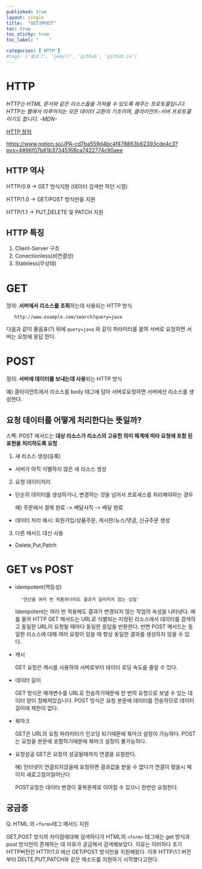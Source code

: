 ```yaml
---
published: true
layout: single
title:  "GET과POST"
toc: true
toc_sticky: true
toc_label: "    "

categories: ['HTTP']
#tags: ['블로그', 'jekyll', 'github', 'github.io']
---
```


# HTTP 

_HTTP는 HTML 문서와 같은 리소스들을 가져올 수 있도록 해주는 프로토콜입니다. HTTP는 웹에서 이루어지는 모든 데이터 교환의 기초이며, 클라이언트-서버 프로토콜이기도 합니다._ _-MDN-_

[HTTP 정의](https://developer.mozilla.org/ko/docs/Web/HTTP)


https://www.notion.so/JPA-cd7ba559d4bc4f478863b62393cde4c3?pvs=4#96f07b81b37345168ca7422774c90aee

## HTTP 역사
HTTP/0.9 -> GET 방식지원 (데이터 검색만 하던 시절)

HTTP/1.0 -> GET/POST 방식만을 지원

HTTP/1.1 -> PUT,DELETE 및 PATCH 지원

## HTTP 특징
1. Client-Server 구조
2. Conectionless(비연결성)
3. Stateless(무상태)


# GET

정의:  <b>서버에서 리소스를 조회</b>하는데 사용되는 HTTP 방식

       http://www.example.com/search?query=java

다음과 같이 물음표(?) 뒤에 `query=java` 와 같이 파라미터를 붙여 서버로 요청하면 서버는 요청에 응답 한다.


# POST
정의: <b>서버에 데이터를 보내는데 사용</b>되는 HTTP 방식

예) 클라이언트에서 리소스를 body 태그에 담아 서버로요청하면 서버에선 리소스를 생성한다.
## 요청 데이터를 어떻게 처리한다는 뜻일까?
스펙: POST 메서드는 <b>대상 리소스가 리소스의 고유한 의미 체계에 따라 요청에 포함 된 표현을 처리하도록 요청</b>

1. 새 리소스 생성(등록)
- 서버가 아직 식별하지 않은 새 리소스 생성

2. 요청 데이터처리
- 단순히 데이터를 생성하거나, 변경하는 것을 넘어서 프로세스를 처리해야하는 경우       

    예) 주문에서 결제 완료 -> 배달시작 -> 배달 완료
- 데이터 처리 예시: 회원가입/상품주문, 게시판/뉴스/댓글, 신규주문 생성 

3. 다른 메서드 대신 사용
- Delete,Put,Patch




# GET vs POST 
- idempotent(멱등성)

        '연산을 여러 번 적용하더라도 결과가 달라지지 않는 성질' 

    Idempotent는 여러 번 적용해도 결과가 변경되지 않는 작업의 속성을 나타낸다. 예를 들어 HTTP GET 메서드는 URL로 식별되는 지정된 리소스에서 데이터를 검색하고 동일한 URL이 요청될 때마다 동일한 응답을 반환한다. 반면 POST 메서드는 동일한 리소스에 대해 여러 요청이 있을 때 항상 동일한 결과를 생성하지 않을 수 있다.

- 캐시

    GET 요청은 캐시를 사용하여 서버로부터 데이터 로딩 속도를 줄일 수 있다.
- 데이터 길이

    GET 방식은 매개변수를 URL로 전송하기때문에 한 번의 요청으로 보낼 수 있는 데이터 양이 정해져있습니다. POST 방식은 요청 본문에 데이터를 전송하므로 데이터 길이에 제한이 없다.
- 북마크 

    GET은 URL의 요청 파라미터가 인코딩 되기때문에 북마크 설정이 가능하다.
    POST는 요청을 본문에 포함하기때문에 북마크 설정이 불가능하다.

- 요청성공
    GET은 요청이 성공될때까지 연결을 요청한다.
    
    예) 인터넷이 연결되지않을때 요청하면 결과값을 받을 수 없다가 연결이 됐을시 페이지 새로고침이일어난다

    POST요청은 데이터 변경이 중복문제로 이어질 수 있으니 한번만 요청한다.

## 궁금증
Q. HTML 의 `<form>`태그 메서드 지원

 GET,POST 방식의 차이점에대해 검색하다가 HTML의 `<form>` 태그에는 get 방식과 post 방식만이 존재하는 데 이유가 궁금해서 검색해보았다.
이유는 이러하다 초기 HTTP버전인 HTTP/1.0 에선 GET/POST 방식만을 지원해왔다. 이후 HTTP/1.1 버전부터 DELTE,PUT,PATCH와 같은 메소드를 지원하기 시작했다고한다.





